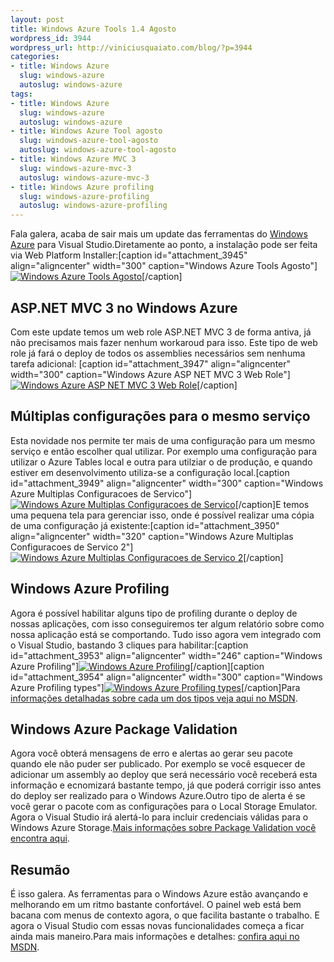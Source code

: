 ```yaml
--- 
layout: post
title: Windows Azure Tools 1.4 Agosto
wordpress_id: 3944
wordpress_url: http://viniciusquaiato.com/blog/?p=3944
categories: 
- title: Windows Azure
  slug: windows-azure
  autoslug: windows-azure
tags: 
- title: Windows Azure
  slug: windows-azure
  autoslug: windows-azure
- title: Windows Azure Tool agosto
  slug: windows-azure-tool-agosto
  autoslug: windows-azure-tool-agosto
- title: Windows Azure MVC 3
  slug: windows-azure-mvc-3
  autoslug: windows-azure-mvc-3
- title: Windows Azure profiling
  slug: windows-azure-profiling
  autoslug: windows-azure-profiling
---
```

Fala galera, acaba de sair mais um update das ferramentas do [Windows Azure](http://viniciusquaiato.com/blog/category/windows-azure/) para Visual Studio.Diretamente ao ponto, a instalação pode ser feita via Web Platform Installer:[caption id="attachment_3945" align="aligncenter" width="300" caption="Windows Azure Tools Agosto"][![Windows Azure Tools Agosto](http://viniciusquaiato.com/blog/wp-content/uploads/2011/08/Windows-AZure-Tools-Agosto-300x207.png "Windows Azure Tools Agosto")](http://viniciusquaiato.com/blog/wp-content/uploads/2011/08/Windows-AZure-Tools-Agosto.png)[/caption]

## ASP.NET MVC 3 no Windows Azure
Com este update temos um web role ASP.NET MVC 3 de forma antiva, já não precisamos mais fazer nenhum workaroud para isso. Este tipo de web role já fará o deploy de todos os assemblies necessários sem nenhuma tarefa adicional: [caption id="attachment_3947" align="aligncenter" width="300" caption="Windows Azure ASP NET MVC 3 Web Role"][![Windows Azure ASP NET MVC 3 Web Role](http://viniciusquaiato.com/blog/wp-content/uploads/2011/08/Windows-Azure-ASP-NET-MVC-3-Web-Role-300x190.png "Windows Azure ASP NET MVC 3 Web Role")](http://viniciusquaiato.com/blog/wp-content/uploads/2011/08/Windows-Azure-ASP-NET-MVC-3-Web-Role.png)[/caption]

## Múltiplas configurações para o mesmo serviço
Esta novidade nos permite ter mais de uma configuração para um mesmo serviço e então escolher qual utilizar. Por exemplo uma configuração para utilizar o Azure Tables local e outra para utilziar o de produção, e quando estiver em desenvolvimento utiliza-se a configuração local.[caption id="attachment_3949" align="aligncenter" width="300" caption="Windows Azure Multiplas Configuracoes de Servico"][![Windows Azure Multiplas Configuracoes de Servico](http://viniciusquaiato.com/blog/wp-content/uploads/2011/08/Windows-Azure-Multiplas-Configuracoes-de-Servico-300x177.png "Windows Azure Multiplas Configuracoes de Servico")](http://viniciusquaiato.com/blog/wp-content/uploads/2011/08/Windows-Azure-Multiplas-Configuracoes-de-Servico.png)[/caption]E temos uma pequena tela para gerenciar isso, onde é possível realizar uma cópia de uma configuração já existente:[caption id="attachment_3950" align="aligncenter" width="320" caption="Windows Azure Multiplas Configuracoes de Servico 2"][![Windows Azure Multiplas Configuracoes de Servico 2](http://viniciusquaiato.com/blog/wp-content/uploads/2011/08/Windows-Azure-Multiplas-Configuracoes-de-Servico-2.png "Windows Azure Multiplas Configuracoes de Servico 2")](http://viniciusquaiato.com/blog/wp-content/uploads/2011/08/Windows-Azure-Multiplas-Configuracoes-de-Servico-2.png)[/caption]

## Windows Azure Profiling
Agora é possível habilitar alguns tipo de profiling durante o deploy de nossas aplicações, com isso conseguiremos ter algum relatório sobre como nossa aplicação está se comportando. Tudo isso agora vem integrado com o Visual Studio, bastando 3 cliques para habilitar:[caption id="attachment_3953" align="aligncenter" width="246" caption="Windows Azure Profiling"][![Windows Azure Profiling](http://viniciusquaiato.com/blog/wp-content/uploads/2011/08/Windows-Azure-Profiling-246x300.png "Windows Azure Profiling")](http://viniciusquaiato.com/blog/wp-content/uploads/2011/08/Windows-Azure-Profiling.png)[/caption][caption id="attachment_3954" align="aligncenter" width="300" caption="Windows Azure Profiling types"][![Windows Azure Profiling types](http://viniciusquaiato.com/blog/wp-content/uploads/2011/08/Windows-Azure-Profiling-types-300x232.png "Windows Azure Profiling types")](http://viniciusquaiato.com/blog/wp-content/uploads/2011/08/Windows-Azure-Profiling-types.png)[/caption]Para [informações detalhadas sobre cada um dos tipos veja aqui no MSDN](http://msdn.microsoft.com/en-us/library/hh369930.aspx).

## Windows Azure Package Validation
Agora você obterá mensagens de erro e alertas ao gerar seu pacote quando ele não puder ser publicado. Por exemplo se você esquecer de adicionar um assembly ao deploy que será necessário você receberá esta informação e ecnomizará bastante tempo, já que poderá corrigir isso antes do deploy ser realizado para o Windows Azure.Outro tipo de alerta é se você gerar o pacote com as configurações para o Local Storage Emulator. Agora o Visual Studio irá alertá-lo para incluir credenciais válidas para o Windows Azure Storage.[Mais informações sobre Package Validation você encontra aqui](http://msdn.microsoft.com/en-us/library/hh369932.aspx).

## Resumão
É isso galera. As ferramentas para o Windows Azure estão avançando e melhorando em um ritmo bastante confortável. O painel web está bem bacana com menus de contexto agora, o que facilita bastante o trabalho. E agora o Visual Studio com essas novas funcionalidades começa a ficar ainda mais maneiro.Para mais informações e detalhes: [confira aqui no MSDN](http://msdn.microsoft.com/en-us/library/ff683673.aspx).
